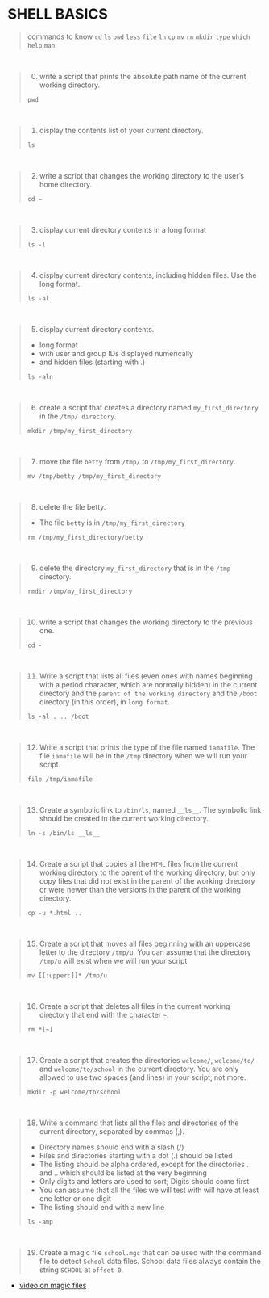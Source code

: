 # SHELL BASICS

> commands to know
`cd`
`ls`
`pwd`
`less`
`file`
`ln`
`cp`
`mv`
`rm`
`mkdir`
`type`
`which`
`help`
`man`
<br/>

> 0. write a script that prints the absolute path name of the current working directory.
>```console
>pwd
>```  
<br/>

> 1. display the contents list of your current directory.
>```console
>ls
>```  
<br/>

> 2. write a script that changes the working directory to the user’s home directory.
>```console
>cd ~
>```
<br/>

> 3. display current directory contents in a long format
>```console
>ls -l
>```
<br/>

> 4. display current directory contents, including hidden files. Use the long format.
>```console
>ls -al
>```
<br/>

> 5. display current directory contents.
> - long format
> - with user and group IDs displayed numerically
> - and hidden files (starting with .)
>```console
>ls -aln
>```
<br/>

> 6. create a script that creates a directory named `my_first_directory` in the `/tmp/ directory`.
>```console
>mkdir /tmp/my_first_directory
>```
<br/>

> 7. move the file `betty` from `/tmp/` to `/tmp/my_first_directory`.
>```console
>mv /tmp/betty /tmp/my_first_directory
>```
<br/>

> 8. delete the file betty.
>- The file `betty` is in `/tmp/my_first_directory`
>```console
>rm /tmp/my_first_directory/betty
>```
<br/>

> 9. delete the directory `my_first_directory` that is in the `/tmp` directory.
>```console
>rmdir /tmp/my_first_directory
>```
<br/>

> 10. write a script that changes the working directory to the previous one.
>```console
>cd -
>```
<br/>

> 11. Write a script that lists all files (even ones with names beginning with a period character, which are normally hidden) in the current directory and the `parent of the working directory` and the `/boot` directory (in this order), in `long format`.
>```console
>ls -al . .. /boot
>```
<br/>

> 12. Write a script that prints the type of the file named `iamafile`. The file `iamafile` will be in the `/tmp` directory when we will run your script.
>```console
>file /tmp/iamafile
>```
<br/>

> 13. Create a symbolic link to `/bin/ls`, named `__ls__`. The symbolic link should be created in the current working directory.
>```console
>ln -s /bin/ls __ls__
>```
<br/>

> 14. Create a script that copies all the `HTML` files from the current working directory to the parent of the working directory, but only copy files that did not exist in the parent of the working directory or were newer than the versions in the parent of the working directory.
>```console
>cp -u *.html ..
>```
</br>

> 15. Create a script that moves all files beginning with an uppercase letter to the directory `/tmp/u`. You can assume that the directory `/tmp/u` will exist when we will run your script
>```console
>mv [[:upper:]]* /tmp/u
>```
<br/>

> 16. Create a script that deletes all files in the current working directory that end with the character `~`.
>```console
>rm *[~]
>```
<br/>

> 17. Create a script that creates the directories `welcome/`, `welcome/to/` and `welcome/to/school` in the current directory. You are only allowed to use two spaces (and lines) in your script, not more.
>```console
>mkdir -p welcome/to/school
>```
<br/>

> 18. Write a command that lists all the files and directories of the current directory, separated by commas (,).
> - Directory names should end with a slash (/)
> - Files and directories starting with a dot (.) should be listed
> - The listing should be alpha ordered, except for the directories . and .. which should be listed at the very beginning
> - Only digits and letters are used to sort; Digits should come first
> - You can assume that all the files we will test with will have at least one letter or one digit
> - The listing should end with a new line
>```console
>ls -amp
>```
<br/>

> 19. Create a magic file `school.mgc` that can be used with the command file to detect `School` data files. School data files always contain the string `SCHOOL` at `offset 0`.
- [video on magic files](https://www.youtube.com/watch?v=fVOd3Dxifms)

